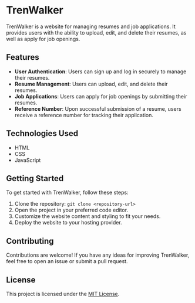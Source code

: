 # TrenWalker

TrenWalker is a website for managing resumes and job applications. It provides users with the ability to upload, edit, and delete their resumes, as well as apply for job openings.

## Features

- **User Authentication**: Users can sign up and log in securely to manage their resumes.
- **Resume Management**: Users can upload, edit, and delete their resumes.
- **Job Applications**: Users can apply for job openings by submitting their resumes.
- **Reference Number**: Upon successful submission of a resume, users receive a reference number for tracking their application.

## Technologies Used

- HTML
- CSS
- JavaScript

## Getting Started

To get started with TrenWalker, follow these steps:

1. Clone the repository: `git clone <repository-url>`
2. Open the project in your preferred code editor.
3. Customize the website content and styling to fit your needs.
4. Deploy the website to your hosting provider.

## Contributing

Contributions are welcome! If you have any ideas for improving TrenWalker, feel free to open an issue or submit a pull request.

## License

This project is licensed under the [MIT License](LICENSE).
